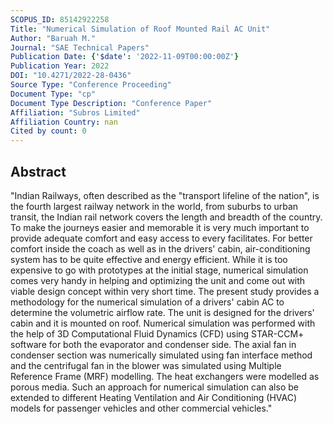 ```yaml
---
SCOPUS_ID: 85142922258
Title: "Numerical Simulation of Roof Mounted Rail AC Unit"
Author: "Baruah M."
Journal: "SAE Technical Papers"
Publication Date: {'$date': '2022-11-09T00:00:00Z'}
Publication Year: 2022
DOI: "10.4271/2022-28-0436"
Source Type: "Conference Proceeding"
Document Type: "cp"
Document Type Description: "Conference Paper"
Affiliation: "Subros Limited"
Affiliation Country: nan
Cited by count: 0
---
```


## Abstract
"Indian Railways, often described as the \"transport lifeline of the nation\", is the fourth largest railway network in the world, from suburbs to urban transit, the Indian rail network covers the length and breadth of the country. To make the journeys easier and memorable it is very much important to provide adequate comfort and easy access to every facilitates. For better comfort inside the coach as well as in the drivers' cabin, air-conditioning system has to be quite effective and energy efficient. While it is too expensive to go with prototypes at the initial stage, numerical simulation comes very handy in helping and optimizing the unit and come out with viable design concept within very short time. The present study provides a methodology for the numerical simulation of a drivers' cabin AC to determine the volumetric airflow rate. The unit is designed for the drivers' cabin and it is mounted on roof. Numerical simulation was performed with the help of 3D Computational Fluid Dynamics (CFD) using STAR-CCM+ software for both the evaporator and condenser side. The axial fan in condenser section was numerically simulated using fan interface method and the centrifugal fan in the blower was simulated using Multiple Reference Frame (MRF) modelling. The heat exchangers were modelled as porous media. Such an approach for numerical simulation can also be extended to different Heating Ventilation and Air Conditioning (HVAC) models for passenger vehicles and other commercial vehicles."
